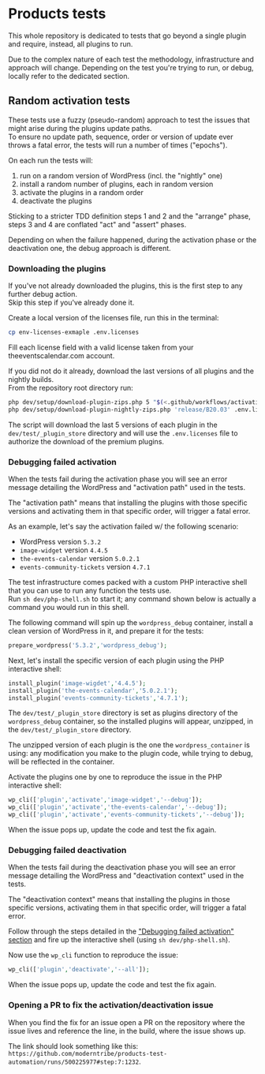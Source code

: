 # Products tests

This whole repository is dedicated to tests that go beyond a single plugin and require, instead, all plugins to run.

Due to the complex nature of each test the methodology, infrastructure and approach will change.
Depending on the test you're trying to run, or debug, locally refer to the dedicated section.

## Random activation tests

These tests use a fuzzy (pseudo-random) approach to test the issues that might arise during the plugins update paths.  
To ensure no update path, sequence, order or version of update ever throws a fatal error, the tests will run a number of times ("epochs").

On each run the tests will:
1. run on a random version of WordPress (incl. the "nightly" one)
2. install a random number of plugins, each in random version
3. activate the plugins in a random order
4. deactivate the plugins 

Sticking to a stricter TDD definition steps 1 and 2 and the "arrange" phase, steps 3 and 4 are conflated "act" and "assert" phases.  

Depending on when the failure happened, during the activation phase or the deactivation one, the debug approach is different.

### Downloading the plugins

If you've not already downloaded the plugins, this is the first step to any further debug action.  
Skip this step if you've already done it.

Create a local version of the licenses file, run this in the terminal:

```bash
cp env-licenses-exmaple .env.licenses
```

Fill each license field with a valid license taken from your theeventscalendar.com account.

If you did not do it already, download the last versions of all plugins and the nightly builds.  
From the repository root directory run:

```bash
php dev/setup/download-plugin-zips.php 5 "$(<.github/workflows/activation-test-plugins)" .env.licenses
php dev/setup/download-plugin-nightly-zips.php 'release/B20.03' .env.licenses
```

The script will download the last 5 versions of each plugin in the `dev/test/_plugin_store` directory and will use the `.env.licenses` file to authorize the download of the premium plugins.

### Debugging failed activation

When the tests fail during the activation phase you will see an error message detailing the WordPress and "activation path" used in the tests.  

The "activation path" means that installing the plugins with those specific versions and activating them in that specific order, will trigger a fatal error.

As an example, let's say the activation failed w/ the following scenario:
* WordPress version `5.3.2`
* `image-widget` version `4.4.5`
* `the-events-calendar` version `5.0.2.1`
* `events-community-tickets` version `4.7.1`

The test infrastructure comes packed with a custom PHP interactive shell that you can use to run any function the tests use.  
Run `sh dev/php-shell.sh` to start it; any command shown below is actually a command you would run in this shell.

The following command will spin up the `wordpress_debug` container, install a clean version of WordPress in it, and prepare it for the tests:

```php
prepare_wordpress('5.3.2','wordpress_debug');
```

Next, let's install the specific version of each plugin using the PHP interactive shell:

```php
install_plugin('image-wigdet','4.4.5');
install_plugin('the-events-calendar','5.0.2.1');
install_plugin('events-community-tickets','4.7.1');
```

The `dev/test/_plugin_store` directory is set as plugins directory of the `wordpress_debug` container, so the installed plugins will appear, unzipped, in the `dev/test/_plugin_store` directory.  

The unzipped version of each plugin is the one the `wordpress_container` is using: any modification you make to the plugin code, while trying to debug, will be reflected in the container.  

Activate the plugins one by one to reproduce the issue in the PHP interactive shell:

```php
wp_cli(['plugin','activate','image-widget','--debug']);
wp_cli(['plugin','activate','the-events-calendar','--debug']);
wp_cli(['plugin','activate','events-community-tickets','--debug']);
```

When the issue pops up, update the code and test the fix again.

### Debugging failed deactivation

When the tests fail during the deactivation phase you will see an error message detailing the WordPress and "deactivation context" used in the tests.  

The "deactivation context" means that installing the plugins in those specific versions, activating them in that specific order, will trigger a fatal error.

Follow through the steps detailed in the ["Debugging failed activation" section](#debugging-failed-activation) and fire up the interactive shell (using `sh dev/php-shell.sh`).

Now use the `wp_cli` function to reproduce the issue:

```php
wp_cli(['plugin','deactivate','--all']);
```

When the issue pops up, update the code and test the fix again.

### Opening a PR to fix the activation/deactivation issue

When you find the fix for an issue open a PR on the repository where the issue lives and reference the line, in the build, where the issue shows up.  

The link should look something like this: `https://github.com/moderntribe/products-test-automation/runs/500225977#step:7:1232`.
